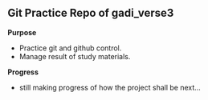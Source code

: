 ## Git Practice Repo of gadi\_verse3

**Purpose**
- Practice git and github control.
- Manage result of study materials. 

**Progress**
- still making progress of how the project shall be next...
